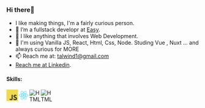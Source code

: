 ### Hi there👋 

* I like making things, I'm a fairly curious person.
* 🌱 I’m a fullstack developr at [Easy](https://easy.co.il/).
* 💞️ I like anything that involves Web Development. 
* 👀  I'm using Vanilla JS, React, Html, Css, Node. Studing Vue , Nuxt ... and always curious for MORE
* 📫 Reach me at: talwind1@gmail.com
* [Reach me at Linkedin](https://www.linkedin.com/in/tal-wind/).


<!---
Talwind1/Talwind1 is a ✨ special ✨ repository because its `README.md` (this file) appears on your GitHub profile.
You can click the Preview link to take a look at your changes.
--->


#### Skills: 


<img align="left" alt="JavaScript" width="30px" src="https://raw.githubusercontent.com/github/explore/80688e429a7d4ef2fca1e82350fe8e3517d3494d/topics/javascript/javascript.png"/>
<img align="left" alt="React" width="30px" src="https://raw.githubusercontent.com/github/explore/80688e429a7d4ef2fca1e82350fe8e3517d3494d/topics/react/react.png"/>
<img align="left" alt="HTML" width="30px" src="https://www.viewnvisit.ch/static/7c402a469cc2a60f05ee078c29874cbb/7e783/html-tool.png"/>
<img align="left" alt="HTML" width="30px" src="https://image.flaticon.com/icons/png/512/919/919826.png"/>




